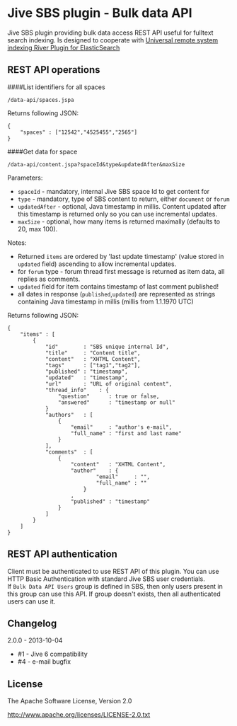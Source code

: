 Jive SBS plugin - Bulk data API
===============================

Jive SBS plugin providing bulk data access REST API useful for fulltext search
indexing. Is designed to cooperate with 
[Universal remote system indexing River Plugin for ElasticSearch](https://github.com/jbossorg/elasticsearch-river-remote)

REST API operations
-------------------

####List identifiers for all spaces

	/data-api/spaces.jspa

Returns following JSON:

	{
		"spaces" : ["12542","4525455","2565"]
	}		
		

####Get data for space

	/data-api/content.jspa?spaceId&type&updatedAfter&maxSize

Parameters:

* `spaceId` - mandatory, internal Jive SBS space Id to get content for
* `type` - mandatory, type of SBS content to return, either `document` or `forum`
* `updatedAfter` - optional, Java timestamp in millis. Content updated after this timestamp is returned only so you can use incremental updates.
* `maxSize` - optional, how many items is returned maximally (defaults to 20, max 100).

Notes:

* Returned `items` are ordered by 'last update timestamp' (value stored in `updated` field) ascending to allow incremental updates.
* for `forum` type - forum thread first message is returned as item data, all replies as comments.
* `updated` field for item contains timestamp of last comment published!
* all dates in response (`published`,`updated`) are represented as strings containing Java timestamp in millis (millis from 1.1.1970 UTC) 

Returns following JSON:

	{
		"items" : [
	 		{
				"id"        : "SBS unique internal Id",
				"title"     : "Content title",
				"content"   : "XHTML Content",
				"tags"      : ["tag1","tag2"],
				"published" : "timestamp",
				"updated"   : "timestamp",
				"url"       : "URL of original content",
				"thread_info"    : {
				    "question"      : true or false,
				    "answered"      : "timestamp or null"
				}
				"authors"   : [ 
					{
						"email"     : "author's e-mail",
						"full_name" : "first and last name"
					}
				],
				"comments"  : [
					{
						"content"   : "XHTML Content",
						"author"    : {
								"email"     : "",
								"full_name" : ""
							}
						,
						"published" : "timestamp"
					}
				]
			}
		]
	}


REST API authentication
-----------------------

Client must be authenticated to use REST API of this plugin. You can use 
HTTP Basic Authentication with standard Jive SBS user credentials.  
If `Bulk Data API Users` group is defined in SBS, then only users present 
in this group can use this API. If group doesn't exists, then all authenticated
users can use it.  

Changelog
---------

2.0.0 - 2013-10-04

* #1 - Jive 6 compatibility
* #4 - e-mail bugfix

License
---------

The Apache Software License, Version 2.0

http://www.apache.org/licenses/LICENSE-2.0.txt
